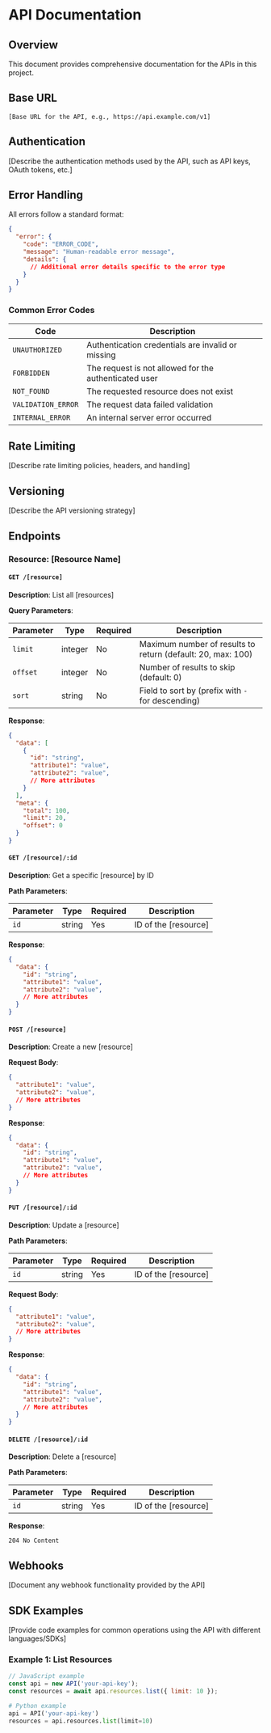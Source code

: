 # API Documentation

## Overview

This document provides comprehensive documentation for the APIs in this project.

## Base URL

`[Base URL for the API, e.g., https://api.example.com/v1]`

## Authentication

[Describe the authentication methods used by the API, such as API keys, OAuth tokens, etc.]

## Error Handling

All errors follow a standard format:

```json
{
  "error": {
    "code": "ERROR_CODE",
    "message": "Human-readable error message",
    "details": {
      // Additional error details specific to the error type
    }
  }
}
```

### Common Error Codes

| Code | Description |
|------|-------------|
| `UNAUTHORIZED` | Authentication credentials are invalid or missing |
| `FORBIDDEN` | The request is not allowed for the authenticated user |
| `NOT_FOUND` | The requested resource does not exist |
| `VALIDATION_ERROR` | The request data failed validation |
| `INTERNAL_ERROR` | An internal server error occurred |

## Rate Limiting

[Describe rate limiting policies, headers, and handling]

## Versioning

[Describe the API versioning strategy]

## Endpoints

### Resource: [Resource Name]

#### `GET /[resource]`

**Description**: List all [resources]

**Query Parameters**:

| Parameter | Type | Required | Description |
|-----------|------|----------|-------------|
| `limit` | integer | No | Maximum number of results to return (default: 20, max: 100) |
| `offset` | integer | No | Number of results to skip (default: 0) |
| `sort` | string | No | Field to sort by (prefix with `-` for descending) |

**Response**:

```json
{
  "data": [
    {
      "id": "string",
      "attribute1": "value",
      "attribute2": "value",
      // More attributes
    }
  ],
  "meta": {
    "total": 100,
    "limit": 20,
    "offset": 0
  }
}
```

#### `GET /[resource]/:id`

**Description**: Get a specific [resource] by ID

**Path Parameters**:

| Parameter | Type | Required | Description |
|-----------|------|----------|-------------|
| `id` | string | Yes | ID of the [resource] |

**Response**:

```json
{
  "data": {
    "id": "string",
    "attribute1": "value",
    "attribute2": "value",
    // More attributes
  }
}
```

#### `POST /[resource]`

**Description**: Create a new [resource]

**Request Body**:

```json
{
  "attribute1": "value",
  "attribute2": "value",
  // More attributes
}
```

**Response**:

```json
{
  "data": {
    "id": "string",
    "attribute1": "value",
    "attribute2": "value",
    // More attributes
  }
}
```

#### `PUT /[resource]/:id`

**Description**: Update a [resource]

**Path Parameters**:

| Parameter | Type | Required | Description |
|-----------|------|----------|-------------|
| `id` | string | Yes | ID of the [resource] |

**Request Body**:

```json
{
  "attribute1": "value",
  "attribute2": "value",
  // More attributes
}
```

**Response**:

```json
{
  "data": {
    "id": "string",
    "attribute1": "value",
    "attribute2": "value",
    // More attributes
  }
}
```

#### `DELETE /[resource]/:id`

**Description**: Delete a [resource]

**Path Parameters**:

| Parameter | Type | Required | Description |
|-----------|------|----------|-------------|
| `id` | string | Yes | ID of the [resource] |

**Response**:

```
204 No Content
```

## Webhooks

[Document any webhook functionality provided by the API]

## SDK Examples

[Provide code examples for common operations using the API with different languages/SDKs]

### Example 1: List Resources

```javascript
// JavaScript example
const api = new API('your-api-key');
const resources = await api.resources.list({ limit: 10 });
```

```python
# Python example
api = API('your-api-key')
resources = api.resources.list(limit=10)
```
